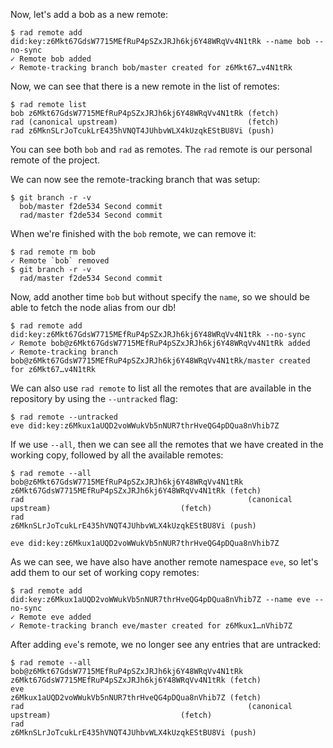 Now, let's add a bob as a new remote:

```
$ rad remote add did:key:z6Mkt67GdsW7715MEfRuP4pSZxJRJh6kj6Y48WRqVv4N1tRk --name bob --no-sync
✓ Remote bob added
✓ Remote-tracking branch bob/master created for z6Mkt67…v4N1tRk
```

Now, we can see that there is a new remote in the list of remotes:

```
$ rad remote list
bob z6Mkt67GdsW7715MEfRuP4pSZxJRJh6kj6Y48WRqVv4N1tRk (fetch)
rad (canonical upstream)                             (fetch)
rad z6MknSLrJoTcukLrE435hVNQT4JUhbvWLX4kUzqkEStBU8Vi (push)
```

You can see both `bob` and `rad` as remotes.  The `rad` remote is our personal
remote of the project.

We can now see the remote-tracking branch that was setup:

```
$ git branch -r -v
  bob/master f2de534 Second commit
  rad/master f2de534 Second commit
```

When we're finished with the `bob` remote, we can remove it:

```
$ rad remote rm bob
✓ Remote `bob` removed
$ git branch -r -v
  rad/master f2de534 Second commit
```

Now, add another time `bob` but without specify the `name`, so we should be
able to fetch the node alias from our db!

```
$ rad remote add did:key:z6Mkt67GdsW7715MEfRuP4pSZxJRJh6kj6Y48WRqVv4N1tRk --no-sync
✓ Remote bob@z6Mkt67GdsW7715MEfRuP4pSZxJRJh6kj6Y48WRqVv4N1tRk added
✓ Remote-tracking branch bob@z6Mkt67GdsW7715MEfRuP4pSZxJRJh6kj6Y48WRqVv4N1tRk/master created for z6Mkt67…v4N1tRk
```

We can also use `rad remote` to list all the remotes that are
available in the repository by using the `--untracked` flag:

```
$ rad remote --untracked
eve did:key:z6Mkux1aUQD2voWWukVb5nNUR7thrHveQG4pDQua8nVhib7Z
```

If we use `--all`, then we can see all the remotes that we have
created in the working copy, followed by all the available remotes:

```
$ rad remote --all
bob@z6Mkt67GdsW7715MEfRuP4pSZxJRJh6kj6Y48WRqVv4N1tRk z6Mkt67GdsW7715MEfRuP4pSZxJRJh6kj6Y48WRqVv4N1tRk (fetch)
rad                                                  (canonical upstream)                             (fetch)
rad                                                  z6MknSLrJoTcukLrE435hVNQT4JUhbvWLX4kUzqkEStBU8Vi (push)

eve did:key:z6Mkux1aUQD2voWWukVb5nNUR7thrHveQG4pDQua8nVhib7Z
```

As we can see, we have also have another remote namespace `eve`, so
let's add them to our set of working copy remotes:

```
$ rad remote add did:key:z6Mkux1aUQD2voWWukVb5nNUR7thrHveQG4pDQua8nVhib7Z --name eve --no-sync
✓ Remote eve added
✓ Remote-tracking branch eve/master created for z6Mkux1…nVhib7Z
```

After adding `eve`'s remote, we no longer see any entries that are
untracked:

```
$ rad remote --all
bob@z6Mkt67GdsW7715MEfRuP4pSZxJRJh6kj6Y48WRqVv4N1tRk z6Mkt67GdsW7715MEfRuP4pSZxJRJh6kj6Y48WRqVv4N1tRk (fetch)
eve                                                  z6Mkux1aUQD2voWWukVb5nNUR7thrHveQG4pDQua8nVhib7Z (fetch)
rad                                                  (canonical upstream)                             (fetch)
rad                                                  z6MknSLrJoTcukLrE435hVNQT4JUhbvWLX4kUzqkEStBU8Vi (push)
```

